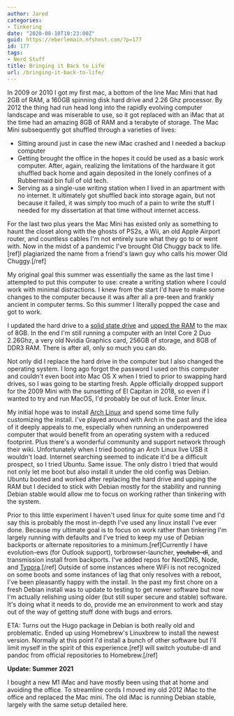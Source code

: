 ```yaml
---
author: Jared
categories:
- Tinkering
date: "2020-08-10T10:23:00Z"
guid: https://eberlemain.nfshost.com/?p=177
id: 177
tags:
- Nerd Stuff
title: Bringing it Back to Life
url: /bringing-it-back-to-life/
---
```

<!-- wp:paragraph -->
<p>In 2009 or 2010 I got my first mac, a bottom of the line Mac Mini that had 2GB of RAM, a 160GB spinning disk hard drive and 2.26 Ghz processor. By 2012 the thing had run head long into the rapidly evolving computer landscape and was miserable to use, so it got replaced with an iMac that at the time had an amazing 8GB of RAM and a terabyte of storage. The Mac Mini subsequently got shuffled through a varieties of lives:</p>
<!-- /wp:paragraph -->

<!-- wp:list -->
<ul><li>Sitting around just in case the new iMac crashed and I needed a backup computer</li><li>Getting brought the office in the hopes it could be used as a basic work computer. After, again, realizing the limitations of the hardware it got shuffled back home and again deposited in the lonely confines of a Rubbermaid bin full of old tech.</li><li>Serving as a single-use writing station when I lived in an apartment with no internet. It ultimately got shuffled back into storage again, but not because it failed, it was simply too much of a pain to write the stuff I needed for my dissertation at that time without internet access.</li></ul>
<!-- /wp:list -->

<!-- wp:paragraph -->
<p>For the last two plus years the Mac Mini has existed only as something to haunt the closet along with the ghosts of PS2s, a Wii, an old Apple Airport router, and countless cables I'm not entirely sure what they go to or went with. Now in the midst of a pandemic I've brought Old Chuggy back to life.[ref]I plagiarized the name from a friend's lawn guy who calls his mower Old Chuggy.[/ref]</p>
<!-- /wp:paragraph -->

<!-- wp:paragraph -->
<p>My original goal this summer was essentially the same as the last time I attempted to put this computer to use: create a writing station where I could work with minimal distractions. I knew from the start I'd have to make some changes to the computer because it was after all a pre-teen and frankly ancient in computer terms. So this summer I literally popped the case and got to work.</p>
<!-- /wp:paragraph -->

<!-- wp:paragraph -->
<p>I updated the hard drive to a <a href="https://eshop.macsales.com/shop/ssd/owc/mac-mini/2009">solid state drive</a> and <a href="https://eshop.macsales.com/upgrades/mac-mini-late-2009-2.26-ghz/memory">upped the RAM</a> to the max of 8GB. In the end I'm still running a computer with an Intel Core 2 Duo 2.26Ghz, a very old Nvidia Graphics card, 256GB of storage, and 8GB of DDR3 RAM. There is after all, only so much you can do.</p>
<!-- /wp:paragraph -->

<!-- wp:paragraph -->
<p>Not only did I replace the hard drive in the computer but I also changed the operating system. I long ago forgot the password I used on this computer and couldn't even boot into Mac OS X when I tried to prior to swapping hard drives, so I was going to be starting fresh. Apple officially dropped support for the 2009 Mini with the sunsetting of El Capitan in 2018, so even if I wanted to try and run MacOS, I'd probably be out of luck. Enter linux.</p>
<!-- /wp:paragraph -->

<!-- wp:paragraph -->
<p>My initial hope was to install <a href="https://www.archlinux.org/">Arch Linux</a> and spend some time fully customizing the install. I've played around with Arch in the past and the idea of it deeply appeals to me, especially when running an underpowered computer that would benefit from an operating system with a reduced footprint. Plus there's a wonderful community and support network through their wiki. Unfortunately when I tried booting an Arch Linux live USB it wouldn't load. Internet searching seemed to indicate it'd be a difficult prospect, so I tried Ubuntu. Same issue. The only distro I tried that would not only let me boot but also install it under the old config was Debian. Ubuntu booted and worked after replacing the hard drive and upping the RAM but I decided to stick with Debian mostly for the stability and running Debian stable would allow me to focus on working rather than tinkering with the system.</p>
<!-- /wp:paragraph -->

<!-- wp:paragraph -->
<p>Prior to this little experiment I haven't used linux for quite some time and I'd say this is probably the most in-depth I've used any linux install I've ever done. Because my ultimate goal is to focus on work rather than tinkering I'm largely running with defaults and I've tried to keep my use of Debian backports or alternate repositories to a minimum.[ref]Currently I have evolution-ews (for Outlook support), torbrowser-launcher, <del>youtube-dl</del>, and transmission install from backports. I've added repos for NextDNS, Node, and <a href="https://typora.io/">Typora</a>.[/ref] Outside of some instances where WiFi is not recognized on some boots and some instances of lag that only resolves with a reboot, I've been pleasantly happy with the install. In the past my first chore on a fresh Debian install was to update to testing to get newer software but now I'm actually relishing using older (but still super secure and stable) software. It's doing what it needs to do, provide me an environment to work and stay out of the way of getting stuff done with bugs and errors.</p>
<!-- /wp:paragraph -->

<!-- wp:paragraph -->
<p>ETA: Turns out the Hugo package in Debian is both really old and problematic. Ended up using Homebrew's Linuxbrew to install the newest version. Normally at this point I'd install a bunch of other software but I'll limit myself in the spirit of this experience.[ref]I will switch youtube-dl and pandoc from official repositories to Homebrew.[/ref]</p>
<!-- /wp:paragraph -->

<!-- wp:paragraph -->
<p><strong>Update: Summer 2021</strong></p>
<!-- /wp:paragraph -->

<!-- wp:paragraph -->
<p>I bought a new M1 iMac and have mostly been using that at home and avoiding the office. To streamline cords I moved my old 2012 iMac to the office and replaced the Mac mini. The old iMac is running Debian stable, largely with the same setup detailed here.</p>
<!-- /wp:paragraph -->
